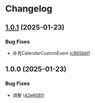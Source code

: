 # Changelog

## [1.0.1](https://github.com/lspriv/plugin-taro/compare/v1.0.0...v1.0.1) (2025-01-23)


### Bug Fixes

* 补充CalendarCustomEvent ([c865bbf](https://github.com/lspriv/plugin-taro/commit/c865bbf0a9ba5b5e866888deb02d20bb15916290))

## 1.0.0 (2025-01-23)


### Bug Fixes

* 调整 ([42e6081](https://github.com/lspriv/plugin-taro/commit/42e6081995c57c912794334d3063c782ac109008))
